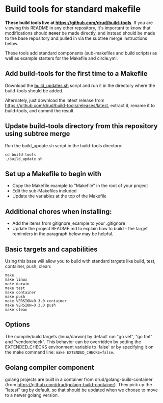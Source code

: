 # Build tools for standard makefile

**These build tools live at https://github.com/drud/build-tools**. If you are viewing this README in any other repository, it's important to know that modifications should **never** be made directly, and instead should be made to the base repository and pulled in via the subtree merge instructions below.

These tools add standard components (sub-makefiles and build scripts) as well as example starters for the Makefile and circle.yml.

## Add build-tools for the first time to a Makefile

Download the [build_updates.sh](https://github.com/drud/build-tools/blob/master/build_updates.sh) script and run it in the directory where the build-tools should be added.

Alternately, just download the latest release from https://github.com/drud/build-tools/releases/latest, extract it, rename it to build-tools, and commit the result.


## Update build-tools directory from this repository using subtree merge

Run the build_update.sh script in the build-tools directory:

```
cd build-tools
./build_update.sh
```

## Set up a Makefile to begin with

* Copy the Makefile.example to "Makefile" in the root of your project
* Edit the sub-Makefiles included
* Update the variables at the top of the Makefile

## Additional chores when installing:

* Add the items from gitignore_example to your .gitignore
* Update the project README.md to explain how to build - the target reminders in the paragraph below may be helpful.

## Basic targets and capabilities

Using this base will allow you to build with standard targets like build, test, container, push, clean:

```
make 
make linux
make darwin
make test
make container
make push
make VERSION=0.3.0 container
make VERSION=0.3.0 push
make clean
```

## Options

The compile/build targets (linux/darwin) by default run "go vet", "go fmt" and "vendorcheck". This behavior can be overridden by setting the EXTENDED_CHECKS environment variable to 'false' or by specifying it on the make command line: `make EXTENDED_CHECKS=false`.

## Golang compiler component

golang projects are built in a container from drud/golang-build-container (from https://github.com/drud/golang-build-container). They pick up the "latest" tag by default, so that should be updated when we choose to move to a newer golang version.
